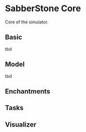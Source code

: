 # SabberStone Core

Core of the simulator.

## Basic

tbd

## Model

tbd

## Enchantments

## Tasks

## Visualizer

